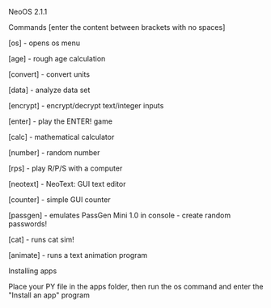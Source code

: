 NeoOS 2.1.1

Commands [enter the content between brackets with no spaces]

[os] - opens os menu

[age] - rough age calculation

[convert] - convert units

[data] - analyze data set

[encrypt] - encrypt/decrypt text/integer inputs

[enter] - play the ENTER! game

[calc] - mathematical calculator

[number] - random number

[rps] - play R/P/S with a computer

[neotext] - NeoText: GUI text editor

[counter] - simple GUI counter

[passgen] - emulates PassGen Mini 1.0 in console - create random passwords!

[cat] - runs cat sim!

[animate] - runs a text animation program

Installing apps

Place your PY file in the apps folder, then
run the os command and enter the "Install an app" program


